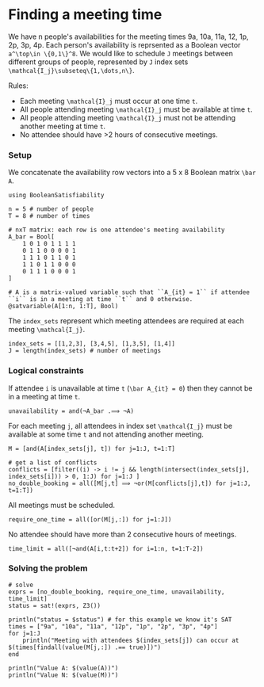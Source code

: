 # Finding a meeting time
We have n people's availabilities for the meeting times 9a, 10a, 11a, 12, 1p, 2p, 3p, 4p. Each person's availability is reprsented as a Boolean vector ``a^\top\in \{0,1\}^8``.
We would like to schedule ``J`` meetings between different groups of people, represented by ``J`` index sets ``\mathcal{I_j}\subseteq\{1,\dots,n\}``.


Rules:
* Each meeting ``\mathcal{I}_j`` must occur at one time ``t``.
* All people attending meeting ``\mathcal{I}_j`` must be available at time ``t``.
* All people attending meeting ``\mathcal{I}_j`` must not be attending another meeting at time ``t``.
* No attendee should have >2 hours of consecutive meetings.

### Setup
We concatenate the availability row vectors into a 5 x 8 Boolean matrix ``\bar A``.
```@example
using BooleanSatisfiability

n = 5 # number of people
T = 8 # number of times

# nxT matrix: each row is one attendee's meeting availability
A_bar = Bool[
    1 0 1 0 1 1 1 1
    0 1 1 0 0 0 0 1
    1 1 1 0 1 1 0 1
    1 1 0 1 1 0 0 0
    0 1 1 1 0 0 0 1
]

# A is a matrix-valued variable such that ``A_{it} = 1`` if attendee ``i`` is in a meeting at time ``t`` and 0 otherwise.
@satvariable(A[1:n, 1:T], Bool)

```
The `index_sets` represent which meeting attendees are required at each meeting ``\mathcal{I_j}``.
```@example
index_sets = [[1,2,3], [3,4,5], [1,3,5], [1,4]]
J = length(index_sets) # number of meetings
```

### Logical constraints
If attendee ``i`` is unavailable at time ``t`` (``\bar A_{it} = 0``) then they cannot be in a meeting at time ``t``.
```@example
unavailability = and(¬A_bar .⟹ ¬A)
```

For each meeting ``j``, all attendees in index set ``\mathcal{I_j}`` must be available at some time ``t`` and not attending another meeting.
```@example
M = [and(A[index_sets[j], t]) for j=1:J, t=1:T]

# get a list of conflicts
conflicts = [filter((i) -> i != j && length(intersect(index_sets[j], index_sets[i])) > 0, 1:J) for j=1:J ]
no_double_booking = all([M[j,t] ⟹ ¬or(M[conflicts[j],t]) for j=1:J, t=1:T])
```

All meetings must be scheduled.
```@example
require_one_time = all([or(M[j,:]) for j=1:J])
```
No attendee should have more than 2 consecutive hours of meetings.
```@example
time_limit = all([¬and(A[i,t:t+2]) for i=1:n, t=1:T-2])
```

### Solving the problem
```@example
# solve
exprs = [no_double_booking, require_one_time, unavailability, time_limit]
status = sat!(exprs, Z3())

println("status = $status") # for this example we know it's SAT
times = ["9a", "10a", "11a", "12p", "1p", "2p", "3p", "4p"]
for j=1:J
    println("Meeting with attendees $(index_sets[j]) can occur at $(times[findall(value(M[j,:]) .== true)])")
end

println("Value A: $(value(A))")
println("Value N: $(value(M))")
```
